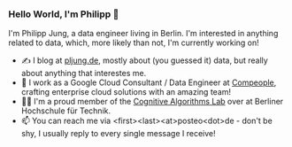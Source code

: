 ### Hello World, I'm Philipp 👋

I'm Philipp Jung, a data engineer living in Berlin. I'm interested in anything related to data, which, more likely than not, I'm currently working on!

- ✍️ I blog at [pljung.de](https://pljung.de), mostly about (you guessed it) data, but really about anything that interestes me.
- ‍💼 I work as a Google Cloud Consultant / Data Engineer at [Compeople](https://compeople.de), crafting enterprise cloud solutions with an amazing team!
- 🧑‍🎓 I'm a proud member of the [Cognitive Algorithms Lab](https://prof.bht-berlin.de/biessmann/calgo-lab-team/) over at Berliner Hochschule für Technik.
- 📫 You can reach me via \<first\>\<last\>\<at\>posteo\<dot\>de - don't be shy, I usually reply to every single message I receive!
